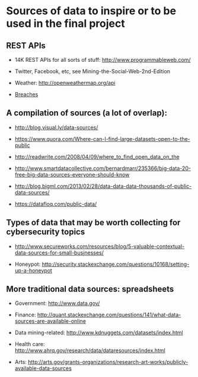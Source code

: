 # Sources of data to inspire or to be used in the final project

## REST APIs 

* 14K REST APIs for all sorts of stuff: http://www.programmableweb.com/

* Twitter, Facebook, etc, see Mining-the-Social-Web-2nd-Edition

* Weather: http://openweathermap.org/api

* [Breaches](https://haveibeenpwned.com/PwnedWebsites)

## A compilation of sources (a lot of overlap):
* http://blog.visual.ly/data-sources/

* https://www.quora.com/Where-can-I-find-large-datasets-open-to-the-public

* http://readwrite.com/2008/04/09/where_to_find_open_data_on_the

* http://www.smartdatacollective.com/bernardmarr/235366/big-data-20-free-big-data-sources-everyone-should-know

* http://blog.bigml.com/2013/02/28/data-data-data-thousands-of-public-data-sources/

* https://datafloq.com/public-data/

## Types of data that may be worth collecting for cybersecurity topics
* http://www.secureworks.com/resources/blog/5-valuable-contextual-data-sources-for-small-businesses/

* Honeypot: http://security.stackexchange.com/questions/10168/setting-up-a-honeypot

## More traditional data sources: spreadsheets
* Government: http://www.data.gov/

* Finance:
http://quant.stackexchange.com/questions/141/what-data-sources-are-available-online

* Data mining-related:
http://www.kdnuggets.com/datasets/index.html

* Health care:
http://www.ahrq.gov/research/data/dataresources/index.html

* Arts:
http://arts.gov/grants-organizations/research-art-works/publicly-available-data-sources
